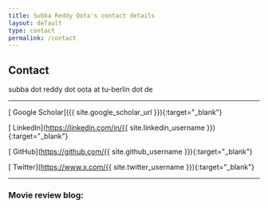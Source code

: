 ```yaml
---
title: Subba Reddy Oota's contact details
layout: default
type: contact
permalink: /contact
---
```


<div markdown="1" class="contact">

## Contact

<i class="fa fa-envelope"></i> subba dot reddy dot oota at tu-berlin dot de

---

[<i class="ai ai-google-scholar-square"></i> Google Scholar]({{ site.google_scholar_url }}){:target="_blank"}

[<i class="fa fa-linkedin"></i> LinkedIn](https://linkedin.com/in/{{ site.linkedin_username }}){:target="_blank"}

[<i class="fa fa-github"></i> GitHub](https://github.com/{{ site.github_username }}){:target="_blank"}

[<i class="fa fa-twitter"></i> Twitter](https://www.x.com/{{ site.twitter_username }}){:target="_blank"}

<!-- [<i class="fa fa-facebook"></i> Facebook](https://www.facebook.com/{{ site.facebook_username }}){:target="_blank"} -->

---

### Movie review blog:

<!-- [<i class="fa fa-wordpress"></i> {{ site.wordpress_username }}.wordpress.com](https://{{ site.wordpress_username }}.wordpress.com){:target="_blank"} -->

</div>
